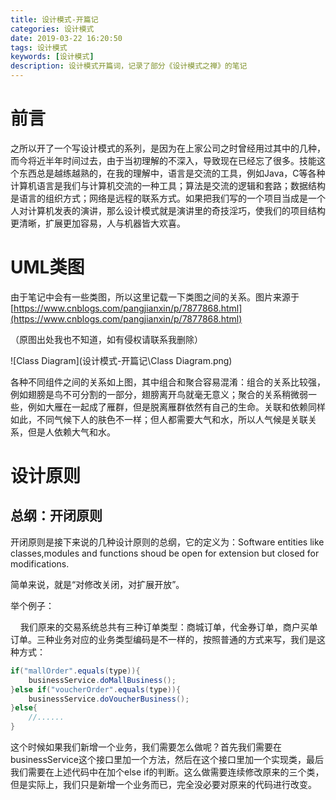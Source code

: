 ```yaml
---
title: 设计模式-开篇记
categories: 设计模式
date: 2019-03-22 16:20:50
tags: 设计模式
keywords: [设计模式]
description: 设计模式开篇词，记录了部分《设计模式之禅》的笔记
---
```




# 前言

之所以开了一个写设计模式的系列，是因为在上家公司之时曾经用过其中的几种，而今将近半年时间过去，由于当初理解的不深入，导致现在已经忘了很多。技能这个东西总是越练越熟的，在我的理解中，语言是交流的工具，例如Java，C等各种计算机语言是我们与计算机交流的一种工具；算法是交流的逻辑和套路；数据结构是语言的组织方式；网络是远程的联系方式。如果把我们写的一个项目当成是一个人对计算机发表的演讲，那么设计模式就是演讲里的奇技淫巧，使我们的项目结构更清晰，扩展更加容易，人与机器皆大欢喜。

<!--more-->

# UML类图

由于笔记中会有一些类图，所以这里记载一下类图之间的关系。图片来源于[https://www.cnblogs.com/pangjianxin/p/7877868.html](https://www.cnblogs.com/pangjianxin/p/7877868.html)

（原图出处我也不知道，如有侵权请联系我删除）

![Class Diagram](设计模式-开篇记\Class Diagram.png)



各种不同组件之间的关系如上图，其中组合和聚合容易混淆：组合的关系比较强，例如翅膀是鸟不可分割的一部分，翅膀离开鸟就毫无意义；聚合的关系稍微弱一些，例如大雁在一起成了雁群，但是脱离雁群依然有自己的生命。关联和依赖同样如此，不同气候下人的肤色不一样；但人都需要大气和水，所以人气候是关联关系，但是人依赖大气和水。



# 设计原则

## 总纲：开闭原则

开闭原则是接下来说的几种设计原则的总纲，它的定义为：Software entities like classes,modules and functions shoud be open for extension but closed for modifications.

简单来说，就是“对修改关闭，对扩展开放”。

举个例子：

    我们原来的交易系统总共有三种订单类型：商城订单，代金券订单，商户买单订单。三种业务对应的业务类型编码是不一样的，按照普通的方式来写，我们是这种方式：

```java
if("mallOrder".equals(type)){
    businessService.doMallBusiness();
}else if("voucherOrder".equals(type)){
    businessService.doVoucherBusiness();
}else{
    //......
}
```

这个时候如果我们新增一个业务，我们需要怎么做呢？首先我们需要在businessService这个接口里加一个方法，然后在这个接口里加一个实现类，最后我们需要在上述代码中在加个else if的判断。这么做需要连续修改原来的三个类，但是实际上，我们只是新增一个业务而已，完全没必要对原来的代码进行改变。




